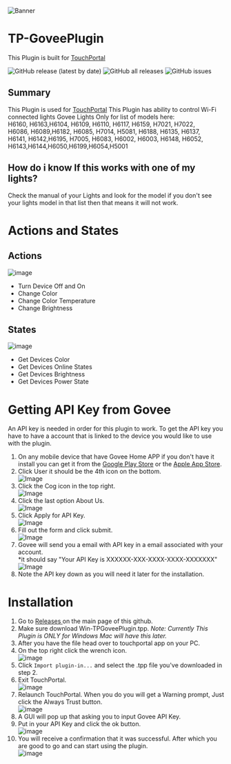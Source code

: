 ![Banner](/TPGoveeBanner.png)

# TP-GoveePlugin
This Plugin is built for [TouchPortal](https://www.touch-portal.com/assetsdb/show-all.php?cat=pl)

![GitHub release (latest by date)](https://img.shields.io/github/v/release/KillerBOSS2019/TP-GoveePlugin)
![GitHub all releases](https://img.shields.io/github/downloads/KillerBOSS2019/TP-GoveePlugin/total)
![GitHub issues](https://img.shields.io/github/issues/KillerBOSS2019/TP-GoveePlugin)

## Summary
This Plugin is used for [TouchPortal](https://www.touch-portal.com)
This Plugin has ability to control Wi-Fi connected lights Govee Lights Only for list of models here:  
H6160, H6163,H6104, H6109, H6110, H6117, H6159, H7021, H7022,  
H6086, H6089,H6182, H6085, H7014, H5081, H6188, H6135, H6137,  
H6141, H6142,H6195, H7005, H6083, H6002, H6003, H6148, H6052,  
H6143,H6144,H6050,H6199,H6054,H5001

## How do i know If this works with one of my lights?
Check the manual of your Lights and look for the model if you don't see
your lights model in that list then that means it will not work.

# Actions and States

## Actions
![image](/Images/Actions%20and%20Triggers/GoveeActions.png)
* Turn Device Off and On
* Change Color
* Change Color Temperature
* Change Brightness

## States
![image](/Images/Actions%20and%20Triggers/GoveeTriggers.png)
* Get Devices Color
* Get Devices Online States
* Get Devices Brightness
* Get Devices Power State

# Getting API Key from Govee
An API key is needed in order for this plugin to work. To get the API key you have to have a account that is linked to the device you would like to use with the plugin.
1. On any mobile device that have Govee Home APP if you don't have it install you can get it from the [Google Play Store](https://play.google.com/store/apps/details?id=com.govee.home) or the [Apple App Store](https://apps.apple.com/us/app/govee-home/id1395696823).
2. Click User it should be the 4th icon on the bottom.  
![Image](/Images/API%20Request/GoveeApp.png)
3. Click the Cog icon in the top right.  
![Image](/Images/API%20Request/HomeScreen.png)
4. Click the last option About Us.  
![Image](/Images/API%20Request/SettingPage.png)
5. Click Apply for API Key.  
![Image](/Images/API%20Request/AboutUs.png)
6. Fill out the form and click submit.  
![Image](/Images/API%20Request/APIRequest.png)
7. Govee will send you a email with API key in a email associated with your account.  
*it should say "Your API Key is XXXXXX-XXX-XXXX-XXXX-XXXXXXX"  
![Image](/Images/API%20Request/Email.png)
8. Note the API key down as you will need it later for the installation.

# Installation
1. Go to <a target="_blank" href="https://github.com/KillerBOSS2019/TP-GoveePlugin/releases" > Releases </a> on the main page of this github.
2. Make sure download Win-TPGoveePlugin.tpp. *Note: Currently This Plugin is ONLY for Windows Mac will have this later.*  
3. After you have the file head over to touchportal app on your PC.
4. On the top right click the wrench icon.  
![image](Images/Install/ImportPlugin.png)
5. Click `Import plugin-in...` and select the .tpp file you've downloaded in step 2.
6. Exit TouchPortal.  
![image](Images/Install/RestartTouchPortal.gif)
7. Relaunch TouchPortal. When you do you will get a Warning prompt, Just click the Always Trust button.  
![image](Images/Install/TrustedSite.png)
8. A GUI will pop up that asking you to input Govee API Key.
9. Put in your API Key and click the ok button.  
![image](Images/Install/GoveeAPIConfig.png)
10. You will receive a confirmation that it was successful. After which you are good to go and can start using the plugin.  
![image](Images/Install/GoveeAPISuccess.png)


